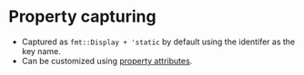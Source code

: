 # Property capturing

- Captured as `fmt::Display + 'static` by default using the identifer as the key name.
- Can be customized using [property attributes](./property-attributes.md).
